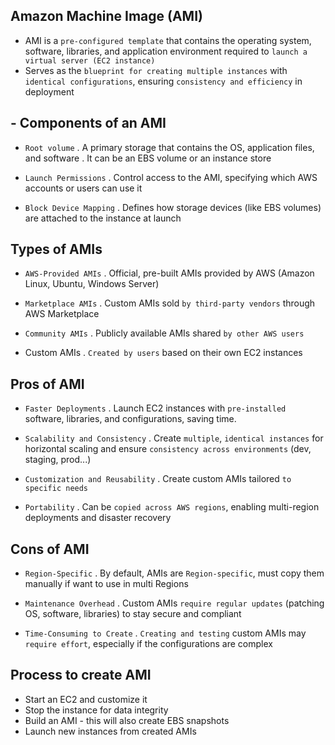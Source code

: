 ## Amazon Machine Image (AMI)

- AMI is a `pre-configured template` that contains the operating system, software, libraries, and application environment required to `launch a virtual server (EC2 instance)`
- Serves as the `blueprint for creating multiple instances` with `identical configurations`, ensuring `consistency and efficiency` in deployment

## - Components of an AMI

- `Root volume`
  . A primary storage that contains the OS, application files, and software
  . It can be an EBS volume or an instance store

- `Launch Permissions`
  . Control access to the AMI, specifying which AWS accounts or users can use it

- `Block Device Mapping`
  . Defines how storage devices (like EBS volumes) are attached to the instance at launch

## Types of AMIs

- `AWS-Provided AMIs`
  . Official, pre-built AMIs provided by AWS (Amazon Linux, Ubuntu, Windows Server)

- `Marketplace AMIs`
  . Custom AMIs sold `by third-party vendors` through AWS Marketplace

- `Community AMIs`
  . Publicly available AMIs shared `by other AWS users`

- Custom AMIs
  . `Created by users` based on their own EC2 instances

## Pros of AMI

- `Faster Deployments`
  . Launch EC2 instances with `pre-installed` software, libraries, and configurations, saving time.

- `Scalability and Consistency`
  . Create `multiple`, `identical instances` for horizontal scaling and ensure `consistency across environments` (dev, staging, prod...)

- `Customization and Reusability`
  . Create custom AMIs tailored `to specific needs`

- `Portability`
  . Can be `copied across AWS regions`, enabling multi-region deployments and disaster recovery

## Cons of AMI

- `Region-Specific`
  . By default, AMIs are `Region-specific`, must copy them manually if want to use in multi Regions

- `Maintenance Overhead`
  . Custom AMIs `require regular updates` (patching OS, software, libraries) to stay secure and compliant

- `Time-Consuming to Create`
  . `Creating and testing` custom AMIs may `require effort`, especially if the configurations are complex

## Process to create AMI

- Start an EC2 and customize it
- Stop the instance for data integrity
- Build an AMI - this will also create EBS snapshots
- Launch new instances from created AMIs
